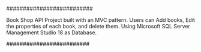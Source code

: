 

##########################

Book Shop API Project built with an MVC pattern. Users can Add books, Edit the properties of each book, and delete them. Using Microsoft SQL Server Management Studio 18 as Database.

#########################
